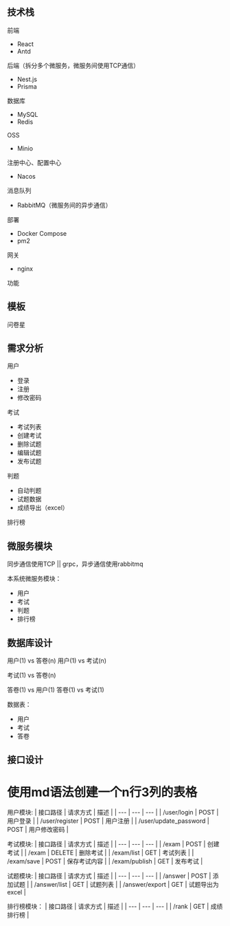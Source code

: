## 技术栈

前端
- React
- Antd

后端（拆分多个微服务，微服务间使用TCP通信）
- Nest.js
- Prisma

数据库
- MySQL
- Redis

OSS
- Minio

注册中心、配置中心
- Nacos

消息队列
- RabbitMQ（微服务间的异步通信）

部署
- Docker Compose
- pm2

网关
- nginx

 功能

## 模板

问卷星

## 需求分析

用户
- 登录
- 注册
- 修改密码

考试
- 考试列表
- 创建考试
- 删除试题
- 编辑试题
- 发布试题

判题
- 自动判题
- 试题数据
- 成绩导出（excel）

排行榜

## 微服务模块

同步通信使用TCP || grpc，异步通信使用rabbitmq

本系统微服务模块：
- 用户
- 考试
- 判题
- 排行榜


## 数据库设计

用户(1) vs 答卷(n)
用户(1) vs 考试(n)

考试(1) vs 答卷(n)

答卷(1) vs 用户(1)
答卷(1) vs 考试(1)

数据表：
- 用户
- 考试
- 答卷

## 接口设计

# 使用md语法创建一个n行3列的表格

用户模块:
| 接口路径 | 请求方式 | 描述 |
| --- | --- | --- |
| /user/login | POST | 用户登录 |
| /user/register | POST | 用户注册 |
| /user/update_password | POST | 用户修改密码 |

考试模块:
| 接口路径 | 请求方式 | 描述 |
| --- | --- | --- |
| /exam | POST | 创建考试 |
| /exam | DELETE | 删除考试 |
| /exam/list | GET | 考试列表 |
| /exam/save | POST | 保存考试内容 |
| /exam/publish | GET | 发布考试 |

试题模块:
| 接口路径 | 请求方式 | 描述 |
| --- | --- | --- |
| /answer | POST | 添加试题 |
| /answer/list | GET | 试题列表 |
| /answer/export | GET | 试题导出为excel |

排行榜模块：
| 接口路径 | 请求方式 | 描述 |
| --- | --- | --- |
| /rank | GET | 成绩排行榜 |